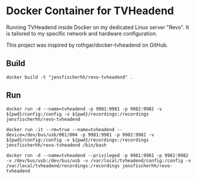 # Docker Container for TVHeadend

Running TVHeadend inside Docker on my dedicated Linux server "Revo". 
It is tailored to my specific network and hardware configuration.

This project was inspired by rothgar/docker-tvheadend on GitHub.

## Build

	docker build -t "jensfischerhh/revo-tvheadend" .

## Run

    docker run -d --name=tvheadend -p 9981:9981 -p 9982:9982 -v ${pwd}/config:/config -v ${pwd}/recordings:/recordings jensfischerhh/revo-tvheadend

    docker run -it --rm=true --name=tvheadend --device=/dev/bus/usb/001/004 -p 9981:9981 -p 9982:9982 -v ${pwd}/config:/config -v ${pwd}/recordings:/recordings jensfischerhh/revo-tvheadend /bin/bash

    docker run -d --name=tvheadend --privileged -p 9981:9981 -p 9982:9982 -v /dev/bus/usb:/dev/bus/usb -v /var/local/tvheadend/config:/config -v /var/local/tvheadend/recordings:/recordings jensfischerhh/revo-tvheadend
